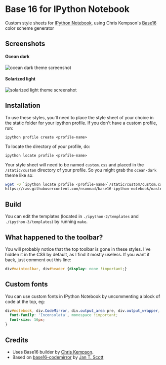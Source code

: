 # Base 16 for IPython Notebook

Custom style sheets for [IPython Notebook][1], using Chris Kempson's [Base16][2] color scheme generator

## Screenshots

#### Ocean dark

![ocean dark theme screenshot](./screenshots/ocean-dark.png "Ocean dark")

#### Solarized light

![solarized light theme screenshot](./screenshots/solarized-light.png "Solarized light")

## Installation

To use these styles, you'll need to place the style sheet of your choice in the static folder for your ipython
profile. If you don't have a custom profile, run:

`ipython profile create <profile-name>`

To locate the directory of your profile, do:

`ipython locate profile <profile-name>`

Your style sheet will need to be named `custom.css` and
placed in the `/static/custom` directory of your profile. So you might grab the `ocean-dark` theme like so:

```sh
wget -O `ipython locate profile <profile-name>`/static/custom/custom.css
https://raw.githubusercontent.com/nsonnad/base16-ipython-notebook/master/ipython-2/output/base16-ocean-dark.css
```

## Build

You can edit the templates (located in `./ipython-2/templates` and
`./ipython-3/templates`) by running `make`.

## What happened to the toolbar?

You will probably notice that the top toolbar is gone in these styles. I've hidden it in the
CSS by default, as I find it mostly useless. If you want it back, just
comment out this line:

``` css
div#maintoolbar, div#header {display: none !important;}
```

## Custom fonts

You can use custom fonts in IPython Notebook by uncommenting a block of code at
the top, eg:

``` css
div#notebook, div.CodeMirror, div.output_area pre, div.output_wrapper, div.prompt {
  font-family: 'Inconsolata', monospace !important;
  font-size: 16px;
}
```

## Credits

* Uses Base16 builder by [Chris Kempson][3].
* Based on [base16-codemirror][4] by [Jan T. Scott][5]

[1]: http://ipython.org/notebook.html
[2]: https://github.com/chriskempson/base16
[3]: https://github.com/chriskempson
[4]: https://github.com/idleberg/base16-codemirror
[5]: https://github.com/idleberg
